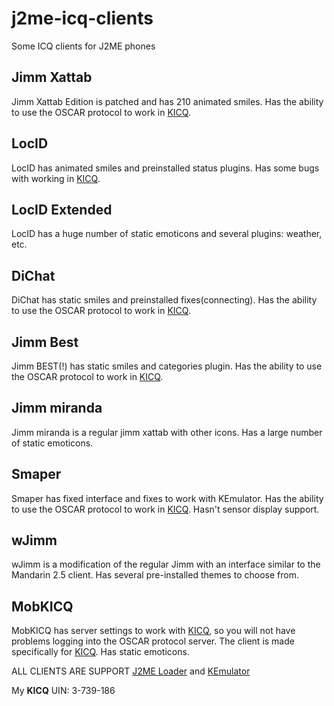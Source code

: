 # j2me-icq-clients
Some ICQ clients for J2ME phones

## Jimm Xattab 

Jimm Xattab Edition is patched and has 210 animated smiles. Has the ability to use the OSCAR protocol to work in [KICQ](https://pikabu.ru/story/icq_iz_2005_vstrechayte_kicq_8884523).

## LocID

LocID has animated smiles and preinstalled status plugins. Has some bugs with working in [KICQ](https://pikabu.ru/story/icq_iz_2005_vstrechayte_kicq_8884523).

## LocID Extended
LocID has a huge number of static emoticons and several plugins: weather, etc.

## DiChat

DiChat has static smiles and preinstalled fixes(connecting). Has the ability to use the OSCAR protocol to work in [KICQ](https://pikabu.ru/story/icq_iz_2005_vstrechayte_kicq_8884523).

## Jimm Best

Jimm BEST(!) has static smiles and categories plugin. Has the ability to use the OSCAR protocol to work in [KICQ](https://pikabu.ru/story/icq_iz_2005_vstrechayte_kicq_8884523).

## Jimm miranda

Jimm miranda is a regular jimm xattab with other icons. Has a large number of static emoticons.

## Smaper

Smaper has fixed interface and fixes to work with KEmulator. Has the ability to use the OSCAR protocol to work in [KICQ](https://pikabu.ru/story/icq_iz_2005_vstrechayte_kicq_8884523). Hasn't sensor display support.

## wJimm

wJimm is a modification of the regular Jimm with an interface similar to the Mandarin 2.5 client. Has several pre-installed themes to choose from.

## MobKICQ

MobKICQ has server settings to work with [KICQ](https://pikabu.ru/story/icq_iz_2005_vstrechayte_kicq_8884523), so you will not have problems logging into the OSCAR protocol server. The client is made specifically for [KICQ](https://pikabu.ru/story/icq_iz_2005_vstrechayte_kicq_8884523). Has static emoticons.



ALL CLIENTS ARE SUPPORT [J2ME Loader](https://play.google.com/store/apps/details?id=ru.playsoftware.j2meloader&hl=ru&gl=US&pli=1) and [KEmulator](https://4pda.to/forum/index.php?showtopic=99949)



My **KICQ** UIN: 3-739-186
